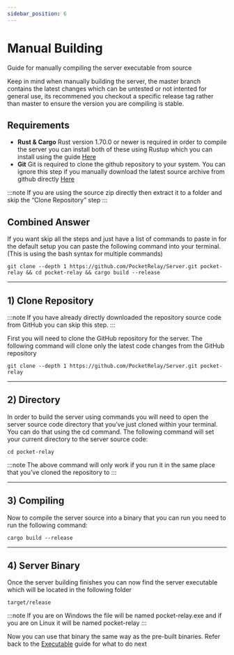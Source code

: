 ```yaml
---
sidebar_position: 6
---
```


# Manual Building

Guide for manually compiling the server executable from source

Keep in mind when manually building the server, the master branch contains the latest changes which can be untested or not intented for general use, its recommened you checkout a specific release tag rather than master to ensure the version you are compiling is stable.

## Requirements

- **Rust & Cargo** Rust version 1.70.0 or newer is required in order to compile the server you can install both of these using Rustup which you can install using the guide [Here](https://www.rust-lang.org/learn/get-started)
- **Git** Git is required to clone the github repository to your system. You can ignore this step if you manually download the latest source archive from github directly [Here](https://github.com/PocketRelay/ServerRust/archive/refs/heads/master.zip)

:::note
If you are using the source zip directly then extract it to a folder and skip the “Clone Repository” step
:::

## Combined Answer

If you want skip all the steps and just have a list of commands to paste in for the default setup you can paste the following command into your terminal. (This is using the bash syntax for multiple commands)

```shell
git clone --depth 1 https://github.com/PocketRelay/Server.git pocket-relay && cd pocket-relay && cargo build --release
```

---

## 1) Clone Repository

:::note
If you have already directly downloaded the repository source code from GitHub you can skip this step.
:::

First you will need to clone the GitHub repository for the server. The following command will clone only the latest code changes from the GitHub repository

```shell
git clone --depth 1 https://github.com/PocketRelay/Server.git pocket-relay
```

---

## 2) Directory

In order to build the server using commands you will need to open the server source code directory that you’ve just cloned within your terminal. You can do that using the cd command. The following command will set your current directory to the server source code:

```shell
cd pocket-relay
```

:::note
The above command will only work if you run it in the same place that you’ve cloned the repository to
:::

---

## 3) Compiling

Now to compile the server source into a binary that you can run you need to run the following command:

```shell
cargo build --release
```

---

## 4) Server Binary

Once the server building finishes you can now find the server executable which will be located in the following folder

```
target/release
```

:::note
If you are on Windows the file will be named pocket-relay.exe and if you are on Linux it will be named pocket-relay
:::

Now you can use that binary the same way as the pre-built binaries. Refer back to the [Executable](executable.mdx) guide for what to do next